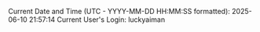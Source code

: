 Current Date and Time (UTC - YYYY-MM-DD HH:MM:SS formatted): 2025-06-10 21:57:14
Current User's Login: luckyaiman
